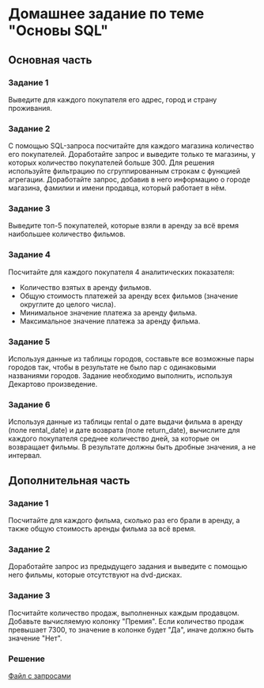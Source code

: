 # Домашнее задание по теме "Основы SQL"

## Основная часть

### Задание 1
Выведите для каждого покупателя его адрес, город и страну проживания.

### Задание 2
С помощью SQL-запроса посчитайте для каждого магазина количество его покупателей.
Доработайте запрос и выведите только те магазины, у которых количество покупателей больше 300. Для решения используйте фильтрацию по сгруппированным строкам с функцией агрегации. Доработайте запрос, добавив в него информацию о городе магазина, фамилии и имени продавца, который работает в нём.

### Задание 3
Выведите топ-5 покупателей, которые взяли в аренду за всё время наибольшее количество фильмов.

### Задание 4
Посчитайте для каждого покупателя 4 аналитических показателя:
- Количество взятых в аренду фильмов.
- Общую стоимость платежей за аренду всех фильмов (значение округлите до целого числа).
- Минимальное значение платежа за аренду фильма.
- Максимальное значение платежа за аренду фильма.

### Задание 5
Используя данные из таблицы городов, составьте все возможные пары городов так, чтобы в результате не было пар с одинаковыми названиями городов. Задание необходимо выполнить, используя Декартово произведение.

### Задание 6
Используя данные из таблицы rental о дате выдачи фильма в аренду (поле rental_date) и дате возврата (поле return_date), вычислите для каждого покупателя среднее количество дней, за которые он возвращает фильмы. В результате должны быть дробные значения, а не интервал.

## Дополнительная часть

### Задание 1
Посчитайте для каждого фильма, сколько раз его брали в аренду, а также общую стоимость аренды фильма за всё время.

### Задание 2
Доработайте запрос из предыдущего задания и выведите с помощью него фильмы, которые отсутствуют на dvd-дисках.

### Задание 3
Посчитайте количество продаж, выполненных каждым продавцом. Добавьте вычисляемую колонку "Премия". Если количество продаж превышает 7300, то значение в колонке будет "Да", иначе должно быть значение "Нет".

### Решение
[Файл с запросами](/Projects/01_SQL/Study_tasks/Task_2/Solution.sql)
